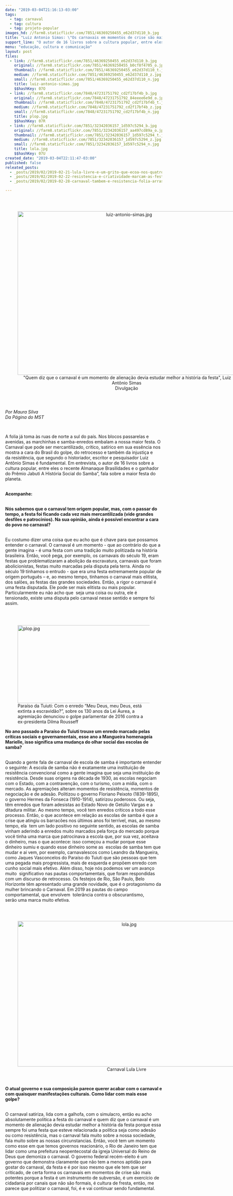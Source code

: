 ```yaml
---
date: "2019-03-04T21:16:13-03:00"
tags:
  - tag: carnaval
  - tag: cultura
  - tag: projeto-popular
images_hd: //farm8.staticflickr.com/7851/46369250455_e62d37d110_b.jpg
title: "Luiz Antonio Simas: \"Os carnavais em momentos de crise são mais potentes\""
support_line: "O autor de 16 livros sobre a cultura popular, entre eles o recente Almanaque Brasilidades e o ganhador do Prêmio Jabuti A História Social do Samba”, fala sobre a maior festa do planeta"
menu: "educação, cultura e comunicação"
layout: post
files:
  - link: //farm8.staticflickr.com/7851/46369250455_e62d37d110_b.jpg
    original: //farm8.staticflickr.com/7851/46369250455_b0cf8f4705_o.jpg
    thumbnail: //farm8.staticflickr.com/7851/46369250455_e62d37d110_t.jpg
    medium: //farm8.staticflickr.com/7851/46369250455_e62d37d110_z.jpg
    small: //farm8.staticflickr.com/7851/46369250455_e62d37d110_n.jpg
    title: luiz-antonio-simas.jpg
    $$hashKey: 07O
  - link: //farm8.staticflickr.com/7848/47231751792_cd2f17bf4b_b.jpg
    original: //farm8.staticflickr.com/7848/47231751792_84eeee6e9d_o.jpg
    thumbnail: //farm8.staticflickr.com/7848/47231751792_cd2f17bf4b_t.jpg
    medium: //farm8.staticflickr.com/7848/47231751792_cd2f17bf4b_z.jpg
    small: //farm8.staticflickr.com/7848/47231751792_cd2f17bf4b_n.jpg
    title: plop.jpg
    $$hashKey: 07R
  - link: //farm8.staticflickr.com/7851/32342036157_1d597c5294_b.jpg
    original: //farm8.staticflickr.com/7851/32342036157_aa497cd89a_o.jpg
    thumbnail: //farm8.staticflickr.com/7851/32342036157_1d597c5294_t.jpg
    medium: //farm8.staticflickr.com/7851/32342036157_1d597c5294_z.jpg
    small: //farm8.staticflickr.com/7851/32342036157_1d597c5294_n.jpg
    title: lola.jpg
    $$hashKey: 07U
created_date: "2019-03-04T22:11:47-03:00"
published: false
releated_posts:
  - _posts/2019/02/2019-02-21-lula-livre-e-um-grito-que-ecoa-nos-quatro-cantos-do-pais.md
  - _posts/2019/02/2019-02-22-resistencia-e-criatividade-marcam-as-festas-carnavalescas-do-povo-sem-terra-em-todo-o-pais.md
  - _posts/2019/02/2019-02-28-carnaval-tambem-e-resistencia-folia-arrasta-blocos-de-protestos-pelas-ruas-do-pais.md

---
```

<p>&nbsp;</p>

<div style="text-align:center">
<figure class="image" style="display:inline-block"><img alt="luiz-antonio-simas.jpg" height="525" src="//farm8.staticflickr.com/7851/46369250455_e62d37d110_b.jpg" width="700" />
<figcaption>&nbsp;&quot;Quem diz que o carnaval &eacute; um momento de aliena&ccedil;&atilde;o devia estudar melhor a hist&oacute;ria da festa&quot;, Luiz Ant&ocirc;nio Simas<br />
Divulga&ccedil;&atilde;o</figcaption>
</figure>
</div>

<p>&nbsp;</p>

<p><em>Por Maura Silva<br />
Da P&aacute;gina do MST&nbsp;</em></p>

<p>&nbsp;</p>

<p>A folia j&aacute; toma &agrave;s ruas de norte a sul do pa&iacute;s. Nos blocos passarelas e avenidas, as marchinhas e samba-enredos embalam a nossa maior festa. O Carnaval que pode ser&nbsp;mercantilizado, cr&iacute;tico, sat&iacute;rico em sua ess&ecirc;ncia nos mostra a cara do Brasil do golpe, do retrocesso e tamb&eacute;m da injusti&ccedil;a e da&nbsp;resist&ecirc;ncia,&nbsp;que segundo o historiador, escritor e pesquisador Luiz Ant&ocirc;nio Simas &eacute; fundamental. Em entrevista, o&nbsp;autor de 16 livros sobre a cultura popular, entre eles o recente&nbsp;Almanaque Brasilidades&nbsp;e o ganhador do Pr&ecirc;mio Jabuti&nbsp;A Hist&oacute;ria Social do Samba&rdquo;, fala sobre a maior festa do planeta.&nbsp;</p>

<p><br />
<strong>Acompanhe:&nbsp;</strong></p>

<p><br />
<strong>N&oacute;s sabemos que o carnaval tem origem popular, mas, com o passar do tempo, a festa foi ficando cada vez mais mercantilizada (vide grandes desfiles e patroc&iacute;nios). Na sua opini&atilde;o, ainda &eacute; poss&iacute;vel encontrar a cara do povo no carnaval? </strong></p>

<p><br />
Eu costumo dizer uma coisa que eu acho que &eacute; chave para que possamos entender o carnaval. O carnaval &eacute; um momento - que ao contr&aacute;rio do que a gente imagina - &eacute; uma festa com uma tradi&ccedil;&atilde;o muito politizada na hist&oacute;ria brasileira. Ent&atilde;o, voc&ecirc; pega, por exemplo, os carnavais do s&eacute;culo 19, eram festas que problematizaram a aboli&ccedil;&atilde;o da escravatura, carnavais que foram abolicionistas, festas muito marcadas pela disputa pela terra. Ainda no s&eacute;culo 19 t&iacute;nhamos o entrudo - que era uma festa extremamente popular de origem portugu&ecirc;s &ndash; e, ao mesmo tempo, t&iacute;nhamos o carnaval mais elitista, dos sal&otilde;es, as festas das grandes sociedades. Ent&atilde;o, a rigor o carnaval &eacute; uma festa disputada. Ele pode ser mais elitista ou mais popular. Particularmente eu n&atilde;o acho que &nbsp;seja uma coisa ou outra, ele &eacute; tensionado, existe uma disputa pelo carnaval nesse sentido e sempre foi assim.</p>

<p><br />
&nbsp;</p>

<figure class="image"><img alt="plop.jpg" height="250" src="//farm8.staticflickr.com/7848/47231751792_cd2f17bf4b_b.jpg" width="700" />
<figcaption>Para&iacute;so da Tuiuti: Com o enredo &ldquo;Meu Deus, meu Deus, est&aacute; extinta a escravid&atilde;o?&rdquo;, sobre os 130 anos da Lei &Aacute;urea, a agremia&ccedil;&atilde;o denunciou o golpe parlamentar de 2016 contra a ex-presidenta Dilma Rousseff</figcaption>
</figure>

<p><strong>No ano passado a Para&iacute;so do&nbsp;Tuiuti trouxe um enredo marcado pelas cr&iacute;ticas sociais e governamentais, esse ano a Mangueira homenageia Marielle, isso significa uma mudan&ccedil;a do olhar social das escolas de samba?</strong></p>

<p><br />
Quando a gente fala de carnaval de escola de samba &eacute; importante entender o seguinte: A escola de samba n&atilde;o &eacute; exatamente uma institui&ccedil;&atilde;o de resist&ecirc;ncia convencional como a gente imagina que seja uma institui&ccedil;&atilde;o de resist&ecirc;ncia. Desde suas origens na d&eacute;cada de 1930, as escolas negociam com o Estado, com a contraven&ccedil;&atilde;o, com o turismo, com a m&iacute;dia, com o mercado.&nbsp;As agremia&ccedil;&otilde;es&nbsp;alteram momentos de resist&ecirc;ncia, momentos de negocia&ccedil;&atilde;o e de ades&atilde;o. Politizou o governo Floriano Peixoto (1839-1895), o governo Hermes da Fonseca&nbsp;(1910-1914), satirizou poderosos. Ou seja, t&ecirc;m enredos que foram adesistas ao Estado Novo de Get&uacute;lio Vargas e a ditadura militar. Ao mesmo tempo, voc&ecirc; tem enredos cr&iacute;ticos a todo esse processo. Ent&atilde;o, o que acontece em rela&ccedil;&atilde;o as escolas de samba &eacute; que a crise que atingiu os barrac&otilde;es nos &uacute;ltimos anos foi terr&iacute;vel, mas, ao mesmo tempo, ela &nbsp;tem um lado positivo no seguinte sentido, as escolas de samba vinham aderindo a enredos muito marcados pela for&ccedil;a do mercado porque voc&ecirc; tinha uma marca que patrocinava a escola que, por sua vez, aceitava o dinheiro, mas o que acontece: isso come&ccedil;ou a mudar porque esse dinheiro sumiu e quando esse dinheiro some as &nbsp;escolas de samba tem que mudar e ai vem, por exemplo, carnavalescos como Leandro da Mangueira, como Jaques Vasconcelos do Para&iacute;so do&nbsp;Tuiuti que s&atilde;o pessoas que tem uma pegada mais progressista, mais de esquerda e prop&otilde;em enredo com cunho social mais efetivo. Al&eacute;m disso, hoje n&oacute;s podemos ver&nbsp;um avan&ccedil;o muito&nbsp; significativo nas pautas comportamentais, que foram respondidas com um discurso de retrocesso. Os festejos de Rio, S&atilde;o Paulo, Belo Horizonte t&ecirc;m apresentado uma grande novidade, que &eacute; o protagonismo da mulher brincando o Carnaval. Em 2019 as pautas&nbsp;do campo comportamental, que envolvem &nbsp;toler&acirc;ncia&nbsp;contra o obscurantismo, ser&atilde;o&nbsp;uma marca muito efetiva.</p>

<p>&nbsp;</p>

<div style="text-align:center">
<figure class="image" style="display:inline-block"><img alt="lola.jpg" height="467" src="//farm8.staticflickr.com/7851/32342036157_1d597c5294_b.jpg" width="700" />
<figcaption>Carnaval Lula Livre</figcaption>
</figure>
</div>

<p><br />
<strong>O atual governo e sua composi&ccedil;&atilde;o parece querer acabar com o carnaval e com quaisquer manifesta&ccedil;&otilde;es culturais. Como lidar com mais esse golpe? </strong></p>

<p><br />
O carnaval satiriza, lida com a galhofa, com o simulacro, ent&atilde;o eu acho absolutamente pol&iacute;tica a festa do carnaval e quem diz que o carnaval &eacute; um momento de aliena&ccedil;&atilde;o devia estudar melhor a hist&oacute;ria da festa porque essa sempre foi uma festa que esteve relacionada a pol&iacute;tica seja como ades&atilde;o ou como resist&ecirc;ncia, mas o carnaval fala muito sobre a nossa sociedade, fala muito sobre as nossas circunstancias. Ent&atilde;o, voc&ecirc; tem um momento como esse em que temos governos reacion&aacute;rio, o Rio de Janeiro tem que lidar como uma prefeitura neopentecostal da igreja Universal do Reino de Deus que demoniza o carnaval. O governo federal rec&eacute;m-eleito &eacute; um governo que demonstra claramente que n&atilde;o tem a menos aptid&atilde;o para gostar do carnaval, da festa e &eacute; por isso mesmo que ele tem que ser criticado, de certa forma os carnavais em momentos de crise s&atilde;o mais potentes porque a festa &eacute; um instrumento de subvers&atilde;o, &eacute; um exerc&iacute;cio de cidadania por canais que n&atilde;o s&atilde;o formais, &eacute; cultura de fresta, ent&atilde;o, me parece que politizar o carnaval, foi, &eacute; e vai continuar sendo fundamental.</p>

